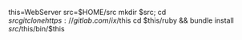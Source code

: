 this=WebServer
src=$HOME/src
mkdir $src; cd $src
git clone https://gitlab.com/ix/$this
cd $this/ruby && bundle install
$src/$this/bin/$this
